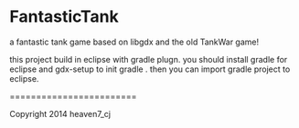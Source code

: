 FantasticTank
=============

a fantastic tank game based on libgdx  and  the old TankWar game!

this project build in eclipse with gradle plugn. you should install gradle for eclipse and  gdx-setup to  init gradle .
then you can import gradle project to eclipse.


========================

Copyright 2014 heaven7_cj

